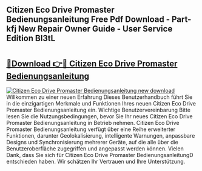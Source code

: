 ## Citizen Eco Drive Promaster Bedienungsanleitung Free Pdf Download - Part-kfj New Repair Owner Guide - User Service Edition BI3tL

# <h2><a href="http://df10df.blite.top/?on=Citizen+Eco+Drive+Promaster+Bedienungsanleitung">🔗Download 👉🔴 Citizen Eco Drive Promaster Bedienungsanleitung</a></h2>

[![Citizen Eco Drive Promaster Bedienungsanleitung new download](https://i.imgur.com/lujVjoI.png)](http://df10df.blite.top/?on=Citizen+Eco+Drive+Promaster+Bedienungsanleitung)
Willkommen zu einer neuen Erfahrung Dieses Benutzerhandbuch führt Sie in die einzigartigen Merkmale und Funktionen Ihres neuen Citizen Eco Drive Promaster Bedienungsanleitung ein. Wichtige Benutzervereinbarung Bitte lesen Sie die Nutzungsbedingungen, bevor Sie Ihr neues Citizen Eco Drive Promaster Bedienungsanleitung in Betrieb nehmen. Citizen Eco Drive Promaster Bedienungsanleitung verfügt über eine Reihe erweiterter Funktionen, darunter Geolokalisierung, intelligente Warnungen, anpassbare Designs und Synchronisierung mehrerer Geräte, auf die alle über die Benutzeroberfläche zugegriffen und angepasst werden können. Vielen Dank, dass Sie sich für Citizen Eco Drive Promaster BedienungsanleitungD entschieden haben. Wir schätzen Ihr Vertrauen und Ihre Unterstützung.
